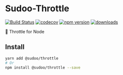 # Sudoo-Throttle

[![Build Status](https://travis-ci.com/SudoDotDog/Sudoo-Throttle.svg?branch=master)](https://travis-ci.com/SudoDotDog/Sudoo-Throttle)
[![codecov](https://codecov.io/gh/SudoDotDog/Sudoo-Throttle/branch/master/graph/badge.svg)](https://codecov.io/gh/SudoDotDog/Sudoo-Throttle)
[![npm version](https://badge.fury.io/js/%40sudoo%2Fthrottle.svg)](https://www.npmjs.com/package/@sudoo/throttle)
[![downloads](https://img.shields.io/npm/dm/@sudoo/throttle.svg)](https://www.npmjs.com/package/@sudoo/throttle)

:mushroom: Throttle for Node

## Install

```sh
yarn add @sudoo/throttle
# Or
npm install @sudoo/throttle --save
```
